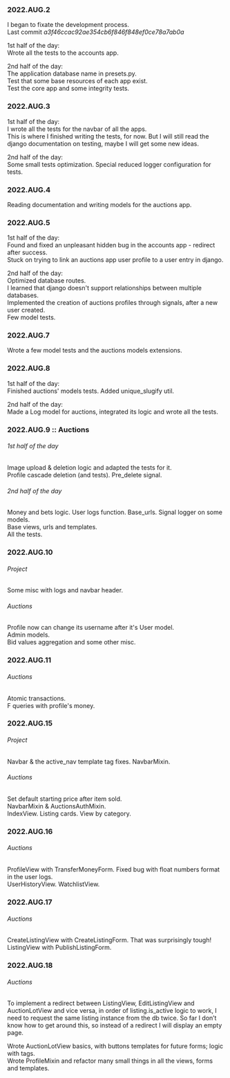 ### 2022.AUG.2

I began to fixate the development process. <br>
Last commit _a3f46ccac92ae354cb6f846f848ef0ce78a7ab0a_

1st half of the day: <br>
Wrote all the tests to the accounts app.

2nd half of the day: <br>
The application database name in presets.py. <br>
Test that some base resources of each app exist. <br>
Test the core app and some integrity tests.

### 2022.AUG.3

1st half of the day: <br>
I wrote all the tests for the navbar of all the apps. <br>
This is where I finished writing the tests, for now. But I will still read the django documentation on testing, maybe I will get some new ideas.

2nd half of the day: <br>
Some small tests optimization. Special reduced logger configuration for tests. <br>

### 2022.AUG.4

Reading documentation and writing models for the auctions app.

### 2022.AUG.5

1st half of the day: <br>
Found and fixed an unpleasant hidden bug in the accounts app - redirect after success. <br>
Stuck on trying to link an auctions app user profile to a user entry in django.

2nd half of the day: <br>
Optimized database routes. <br>
I learned that django doesn't support relationships between multiple databases. <br>
Implemented the creation of auctions profiles through signals, after a new user created. <br>
Few model tests.

### 2022.AUG.7

Wrote a few model tests and the auctions models extensions.

### 2022.AUG.8

1st half of the day: <br>
Finished auctions' models tests. Added unique_slugify util.

2nd half of the day: <br>
Made a Log model for auctions, integrated its logic and wrote all the tests.

### 2022.AUG.9 :: Auctions

###### 1st half of the day
Image upload & deletion logic and adapted the tests for it. <br>
Profile cascade deletion (and tests). Pre_delete signal.
###### 2nd half of the day
Money and bets logic. User logs function. Base_urls. Signal logger on some models. <br>
Base views, urls and templates. <br>
All the tests.

### 2022.AUG.10

###### Project
Some misc with logs and navbar header.

###### Auctions
Profile now can change its username after it's User model. <br>
Admin models. <br>
Bid values aggregation and some other misc.

### 2022.AUG.11
###### Auctions
Atomic transactions. <br>
F queries with profile's money.

### 2022.AUG.15

###### Project
Navbar & the active_nav template tag fixes. NavbarMixin.

###### Auctions
Set default starting price after item sold. <br>
NavbarMixin & AuctionsAuthMixin. <br>
IndexView. Listing cards. View by category.

### 2022.AUG.16

###### Auctions
ProfileView with TransferMoneyForm. Fixed bug with float numbers format in the user logs. <br>
UserHistoryView. WatchlistView.

### 2022.AUG.17

###### Auctions
CreateListingView with CreateListingForm. That was surprisingly tough! <br>
ListingView with PublishListingForm.

### 2022.AUG.18

###### Auctions
To implement a redirect between ListingView, EditListingView and AuctionLotView and vice versa, in order of listing.is_active logic to work, I need to request the same listing instance from the db twice. So far I don’t know how to get around this, so instead of a redirect I will display an empty page.

Wrote AuctionLotView basics, with buttons templates for future forms; logic with tags. <br>
Wrote ProfileMixin and refactor many small things in all the views, forms and templates. <br>
